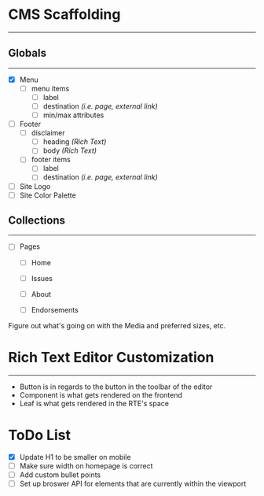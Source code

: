 # CMS Scaffolding
---------------------------

## Globals
-------------
- [x] Menu
  - [ ] menu items
    - [ ] label
    - [ ] destination *(i.e. page, external link)*
    - [ ] min/max attributes
- [ ] Footer
  - [ ] disclaimer
    - [ ] heading *(Rich Text)*
    - [ ] body *(Rich Text)*
  - [ ] footer items
    - [ ] label
    - [ ] destination *(i.e. page, external link)*
- [ ] Site Logo
- [ ] Site Color Palette

## Collections
-------------
- [ ] Pages
  - [ ] Home
  - [ ] Issues
  - [ ] About
  - [ ] Endorsements


Figure out what's going on with the Media and preferred sizes, etc.

# Rich Text Editor Customization
---------------------------
- Button is in regards to the button in the toolbar of the editor
- Component is what gets rendered on the frontend
- Leaf is what gets rendered in the RTE's space

# ToDo List
- [x] Update H1 to be smaller on mobile
- [ ] Make sure width on homepage is correct
- [ ] Add custom bullet points
- [ ] Set up broswer API for elements that are currently within the viewport